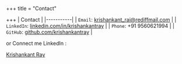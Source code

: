 +++
title = "Contact"

+++
| Contact   |
|-----------|
| `Email`:  krishankant_rai@rediffmail.com    |
| `LinkedIn`:  [linkedin.com/in/krishankantray](https://www.linkedin.com/in/krishankantray/) |
| `Phone`:  +91 9560621994 |
| `GitHub`: [github.com/krishankantray](https://github.com/krishankantray/) |


or Connect me LinkedIn : 

<div class="badge-base LI-profile-badge" data-locale="en_US" data-size="medium" data-theme="dark" data-type="HORIZONTAL" data-vanity="krishankantray" data-version="v1"><a class="badge-base__link LI-simple-link" href="https://in.linkedin.com/in/krishankantray?trk=profile-badge">Krishankant Ray</a></div>